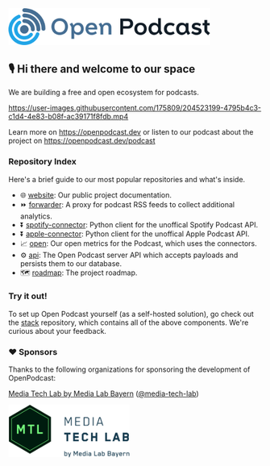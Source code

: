 <img src="/profile/openpodcast.png" width="400px" />


## 🎙️ Hi there and welcome to our space 

We are building a free and open ecosystem for podcasts.

https://user-images.githubusercontent.com/175809/204523199-4795b4c3-c1d4-4e83-b08f-ac39171f8fdb.mp4

Learn more on https://openpodcast.dev or listen to our podcast about the project on https://openpodcast.dev/podcast

### Repository Index

Here's a brief guide to our most popular repositories and what's inside.

- 🌐 [website](https://github.com/openpodcast/website): Our public project documentation.
- ⏩ [forwarder](https://github.com/openpodcast/forwarder): A proxy for podcast RSS feeds to collect additional analytics.
- ⏬ [spotify-connector](https://github.com/openpodcast/spotify-connector): Python client for the unoffical Spotify Podcast API.
- ⏬ [apple-connector](https://github.com/openpodcast/apple-connector): Python client for the unoffical Apple Podcast API.
- 📈 [open](https://github.com/openpodcast/open): Our open metrics for the Podcast, which uses the connectors.
- ⚙️ [api](https://github.com/openpodcast/api): The Open Podcast server API which accepts payloads and persists them to our database.
- 🗺️ [roadmap](https://github.com/openpodcast/roadmap): The project roadmap.

### Try it out!

To set up Open Podcast yourself (as a self-hosted solution), go check out the [stack](https://github.com/openpodcast/stack) repository, which contains all of the above components. We're curious about your feedback.

### ❤️ Sponsors

Thanks to the following organizations for sponsoring the development of OpenPodcast:

<a href="https://media-tech-lab.com">Media Tech Lab by Media Lab Bayern</a> (<a href="https://github.com/media-tech-lab">@media-tech-lab</a>)

<a href="https://media-tech-lab.com">
    <img src="https://raw.githubusercontent.com/media-tech-lab/.github/main/assets/mtl-powered-by.png" width="240" title="Media Tech Lab powered by logo">
</a>
